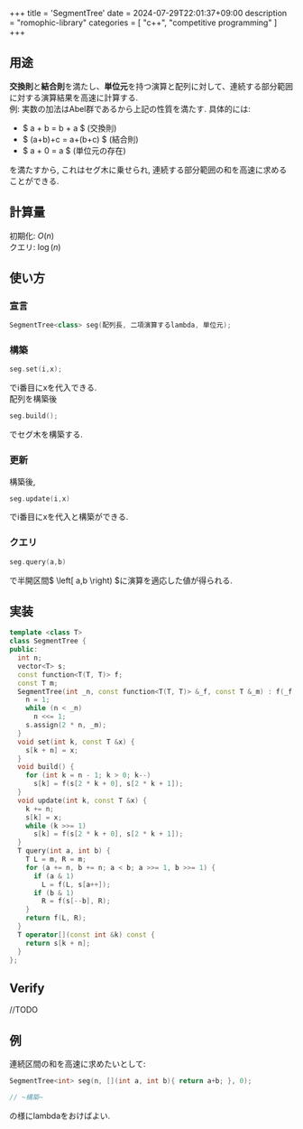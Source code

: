 +++
title = 'SegmentTree'
date = 2024-07-29T22:01:37+09:00
description = "romophic-library"
categories = [
  "c++",
  "competitive programming"
]
+++
## 用途
**交換則**と**結合則**を満たし、**単位元**を持つ演算と配列に対して、連続する部分範囲に対する演算結果を高速に計算する.  
例:
実数の加法はAbel群であるから上記の性質を満たす. 具体的には:

- $ a + b = b + a $ (交換則)
- $ (a+b)+c = a+(b+c) $  (結合則)
- $ a + 0 = a $ (単位元の存在)

を満たすから, これはセグ木に乗せられ, 連続する部分範囲の和を高速に求めることができる.

## 計算量
初期化: $O(n)$  
クエリ: $\log(n)$

## 使い方
### 宣言
```cpp
SegmentTree<class> seg(配列長, 二項演算するlambda, 単位元);
```
### 構築
```cpp
seg.set(i,x);
```
でi番目にxを代入できる.  
配列を構築後
```cpp
seg.build();
```
でセグ木を構築する.
### 更新
構築後,
```cpp
seg.update(i,x)
```
でi番目にxを代入と構築ができる.

### クエリ
```cpp
seg.query(a,b)
```
で半開区間$ \left[ a,b \right) $に演算を適応した値が得られる.

## 実装
```cpp
template <class T>
class SegmentTree {
public:
  int n;
  vector<T> s;
  const function<T(T, T)> f;
  const T m;
  SegmentTree(int _n, const function<T(T, T)> &_f, const T &_m) : f(_f), m(_m) {
    n = 1;
    while (n < _n)
      n <<= 1;
    s.assign(2 * n, _m);
  }
  void set(int k, const T &x) {
    s[k + n] = x;
  }
  void build() {
    for (int k = n - 1; k > 0; k--)
      s[k] = f(s[2 * k + 0], s[2 * k + 1]);
  }
  void update(int k, const T &x) {
    k += n;
    s[k] = x;
    while (k >>= 1)
      s[k] = f(s[2 * k + 0], s[2 * k + 1]);
  }
  T query(int a, int b) {
    T L = m, R = m;
    for (a += n, b += n; a < b; a >>= 1, b >>= 1) {
      if (a & 1)
        L = f(L, s[a++]);
      if (b & 1)
        R = f(s[--b], R);
    }
    return f(L, R);
  }
  T operator[](const int &k) const {
    return s[k + n];
  }
};
```

## Verify
//TODO

## 例
連続区間の和を高速に求めたいとして:
```cpp
SegmentTree<int> seg(n, [](int a, int b){ return a+b; }, 0);

// ~構築~
```
の様にlambdaをおけばよい.